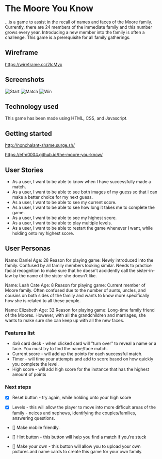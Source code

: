 # The Moore You Know 
...is a game to assist in the recall of names and faces of the Moore family. Currently, there are 24 members of the immediate family and this number grows every year. Introducing a new member into the family is often a challenge. This game is a prerequisite for all family gatherings.

## Wireframe

https://wireframe.cc/2IcMyo

## Screenshots
![Start](https://i.imgur.com/wTR4E1R.png)
![Match](https://i.imgur.com/DQPXpG6.png)
![Win](https://i.imgur.com/c0g5Gic.png)

## Technology used

This game has been made using HTML, CSS, and Javascript. 

## Getting started

http://nonchalant-shame.surge.sh/

https://efm0004.github.io/the-moore-you-know/


## User Stories

* As a user, I want to be able to know when I have successfully made a match. 
* As a user, I want to be able to see both images of my guess so that I can make a better choice for my next guess. 
* As a user, I want to be able to see my current score. 
* As a user, I want to be able to see how long it takes me to complete the game. 
* As a user, I want to be able to see my highest score. 
* As a user, I want to be able to play multiple levels. 
* As a user, I want to be able to restart the game whenever I want, while holding onto my highest score. 

## User Personas

Name: Daniel
Age: 28
Reason for playing game: Newly introduced into the family. Confused by all family members looking similar. Needs to practice facial recognition to make sure that he doesn't accidently call the sister-in-law by the name of the sister she doesn't like. 

Name: Leah Cate
Age: 8
Reason for playing game: Current member of Moore family. Often confused due to the number of aunts, uncles, and cousins on both sides of the family and wants to know more specifically how she is related to all these people. 

Name: Elizabeth
Age: 32
Reason for playing game: Long-time family friend of the Moores. However, with all the grandchildren and marriages, she wants to make sure she can keep up with all the new faces. 

### Features list

* 4x6 card deck - when clicked card will "turn over" to reveal a name or a face. You must try to find the name/face match.
* Current score - will add up the points for each successful match.
* Timer - will time your attempts and add to score based on how quickly you complete the level. 
* High score - will add high score for the instance that has the highest amount of points

### Next steps

- [x] Reset button - try again, while holding onto your high score

- [x] Levels - this will allow the player to move into more difficult areas of the family - neices and nephews, identifying the couples/families, answering questions. 

- [] Make mobile friendly.

- [] Hint button - this button will help you find a match if you're stuck

- [] Make your own - this button will allow you to upload your own pictures and name cards to create this game for your own family. 
